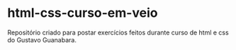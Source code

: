 # html-css-curso-em-veio
 Repositório criado para postar exercícios feitos durante curso de html e css do Gustavo Guanabara.
